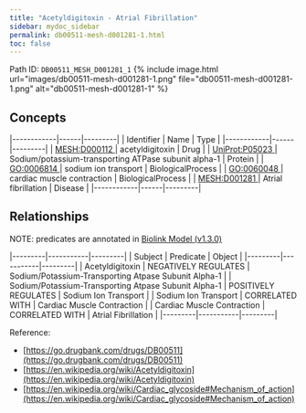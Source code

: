 ```yaml
---
title: "Acetyldigitoxin - Atrial Fibrillation"
sidebar: mydoc_sidebar
permalink: db00511-mesh-d001281-1.html
toc: false 
---
```



Path ID: `DB00511_MESH_D001281_1`
{% include image.html url="images/db00511-mesh-d001281-1.png" file="db00511-mesh-d001281-1.png" alt="db00511-mesh-d001281-1" %}

## Concepts

|------------|------|---------|
| Identifier | Name | Type    |
|------------|------|---------|
| <a href="https://identifiers.org/MESH:D000112">MESH:D000112 </a> | acetyldigitoxin | Drug |
| <a href="https://identifiers.org/UniProt:P05023">UniProt:P05023 </a> | Sodium/potassium-transporting ATPase subunit alpha-1 | Protein |
| <a href="https://identifiers.org/GO:0006814">GO:0006814 </a> | sodium ion transport | BiologicalProcess |
| <a href="https://identifiers.org/GO:0060048">GO:0060048 </a> | cardiac muscle contraction | BiologicalProcess |
| <a href="https://identifiers.org/MESH:D001281">MESH:D001281 </a> | Atrial fibrillation | Disease |
|------------|------|---------|

## Relationships


NOTE: predicates are annotated in <a href="https://github.com/biolink/biolink-model/releases/tag/v1.3.0">Biolink Model (v1.3.0)</a>

|---------|-----------|---------|
| Subject | Predicate | Object  |
|---------|-----------|---------|
| Acetyldigitoxin | NEGATIVELY REGULATES | Sodium/Potassium-Transporting Atpase Subunit Alpha-1 |
| Sodium/Potassium-Transporting Atpase Subunit Alpha-1 | POSITIVELY REGULATES | Sodium Ion Transport |
| Sodium Ion Transport | CORRELATED WITH | Cardiac Muscle Contraction |
| Cardiac Muscle Contraction | CORRELATED WITH | Atrial Fibrillation |
|---------|-----------|---------|

Reference: 
  - [https://go.drugbank.com/drugs/DB00511](https://go.drugbank.com/drugs/DB00511)
  - [https://en.wikipedia.org/wiki/Acetyldigitoxin](https://en.wikipedia.org/wiki/Acetyldigitoxin)
  - [https://en.wikipedia.org/wiki/Cardiac_glycoside#Mechanism_of_action](https://en.wikipedia.org/wiki/Cardiac_glycoside#Mechanism_of_action)
